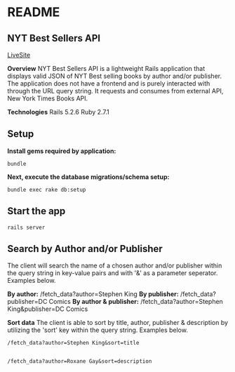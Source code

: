 # README

## NYT Best Sellers API
[LiveSite](www.site.come)

**Overview**
NYT Best Sellers API is a lightweight Rails application that displays valid JSON of NYT Best selling books by author and/or publisher. The application does not have a frontend and is purely interacted with through the URL query string. It requests and consumes from external API, New York Times Books API.


**Technologies**
Rails 5.2.6
Ruby 2.7.1

## Setup
**Install gems required by application:** 

    bundle

**Next, execute the database migrations/schema setup:**

	bundle exec rake db:setup

## Start the app

    rails server

## Search by Author and/or Publisher

The client will search the name of a chosen author and/or publisher within the query string in key-value pairs and with '&' as a parameter seperator. Examples below.

**By author:**
    /fetch_data?author=Stephen King
**By publisher:**
    /fetch_data?publisher=DC Comics
**By author & publisher:**
    /fetch_data?author=Stephen King&publisher=DC Comics
    

**Sort data**
The client is able to sort by title, author, publisher & description by utilizing the 'sort' key within the query string. Examples below.

    /fetch_data?author=Stephen King&sort=title


    /fetch_data?author=Roxane Gay&sort=description